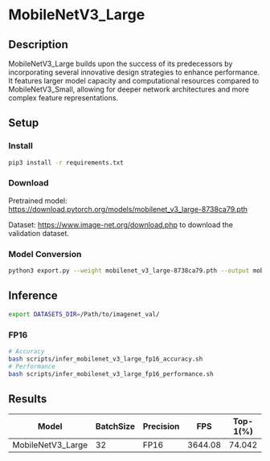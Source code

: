 # MobileNetV3_Large

## Description

MobileNetV3_Large builds upon the success of its predecessors by incorporating several innovative design strategies to enhance performance. It features larger model capacity and computational resources compared to MobileNetV3_Small, allowing for deeper network architectures and more complex feature representations.

## Setup

### Install

```bash
pip3 install -r requirements.txt
```

### Download

Pretrained model: <https://download.pytorch.org/models/mobilenet_v3_large-8738ca79.pth>

Dataset: <https://www.image-net.org/download.php> to download the validation dataset.

### Model Conversion

```bash
python3 export.py --weight mobilenet_v3_large-8738ca79.pth --output mobilenetv3_large.onnx
```

## Inference

```bash
export DATASETS_DIR=/Path/to/imagenet_val/
```

### FP16

```bash
# Accuracy
bash scripts/infer_mobilenet_v3_large_fp16_accuracy.sh
# Performance
bash scripts/infer_mobilenet_v3_large_fp16_performance.sh
```

## Results

Model             |BatchSize  |Precision |FPS      |Top-1(%) |Top-5(%)
------------------|-----------|----------|---------|---------|--------
MobileNetV3_Large |    32     |   FP16   | 3644.08 | 74.042  | 91.303
